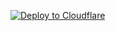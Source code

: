 [![Deploy to Cloudflare](https://deploy.workers.cloudflare.com/button)](https://deploy.workers.cloudflare.com/?url=https://github.com/pprenghy/my-dynamic-site/)
